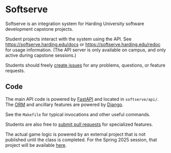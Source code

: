 # Softserve
Softserve is an integration system for Harding University software development capstone projects.

Student projects interact with the system using the API. See https://softserve.harding.edu/docs or https://softserve.harding.edu/redoc for usage information. (The API server is only available on campus, and only active during capstone sessions.)

Students should freely [create issues](https://github.com/harding-university/softserve/issues) for any problems, questions, or feature requests.

## Code
The main API code is powered by [FastAPI](https://fastapi.tiangolo.com/) and located in `softserve/api/`. The [ORM](https://en.wikipedia.org/wiki/Object%E2%80%93relational_mapping) and ancillary features are powered by [Django](https://www.djangoproject.com/).

See the `Makefile` for typical invocations and other useful commands.

Students are also free to [submit pull requests](https://github.com/harding-university/softserve/pulls) for specialized features.

The actual game logic is powered by an external project that is not published until the class is completed. For the Spring 2025 session, that project will be available [here](https://github.com/richardjs/nico).
